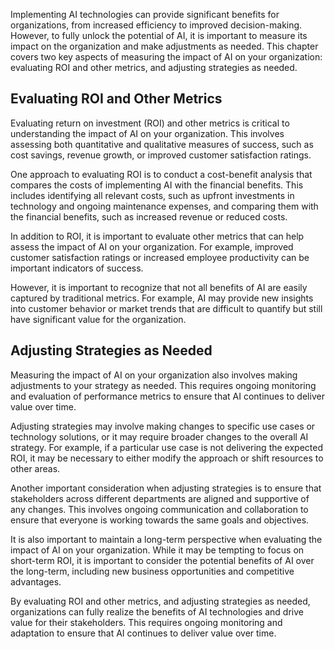 
Implementing AI technologies can provide significant benefits for organizations, from increased efficiency to improved decision-making. However, to fully unlock the potential of AI, it is important to measure its impact on the organization and make adjustments as needed. This chapter covers two key aspects of measuring the impact of AI on your organization: evaluating ROI and other metrics, and adjusting strategies as needed.

Evaluating ROI and Other Metrics
--------------------------------

Evaluating return on investment (ROI) and other metrics is critical to understanding the impact of AI on your organization. This involves assessing both quantitative and qualitative measures of success, such as cost savings, revenue growth, or improved customer satisfaction ratings.

One approach to evaluating ROI is to conduct a cost-benefit analysis that compares the costs of implementing AI with the financial benefits. This includes identifying all relevant costs, such as upfront investments in technology and ongoing maintenance expenses, and comparing them with the financial benefits, such as increased revenue or reduced costs.

In addition to ROI, it is important to evaluate other metrics that can help assess the impact of AI on your organization. For example, improved customer satisfaction ratings or increased employee productivity can be important indicators of success.

However, it is important to recognize that not all benefits of AI are easily captured by traditional metrics. For example, AI may provide new insights into customer behavior or market trends that are difficult to quantify but still have significant value for the organization.

Adjusting Strategies as Needed
------------------------------

Measuring the impact of AI on your organization also involves making adjustments to your strategy as needed. This requires ongoing monitoring and evaluation of performance metrics to ensure that AI continues to deliver value over time.

Adjusting strategies may involve making changes to specific use cases or technology solutions, or it may require broader changes to the overall AI strategy. For example, if a particular use case is not delivering the expected ROI, it may be necessary to either modify the approach or shift resources to other areas.

Another important consideration when adjusting strategies is to ensure that stakeholders across different departments are aligned and supportive of any changes. This involves ongoing communication and collaboration to ensure that everyone is working towards the same goals and objectives.

It is also important to maintain a long-term perspective when evaluating the impact of AI on your organization. While it may be tempting to focus on short-term ROI, it is important to consider the potential benefits of AI over the long-term, including new business opportunities and competitive advantages.

By evaluating ROI and other metrics, and adjusting strategies as needed, organizations can fully realize the benefits of AI technologies and drive value for their stakeholders. This requires ongoing monitoring and adaptation to ensure that AI continues to deliver value over time.
